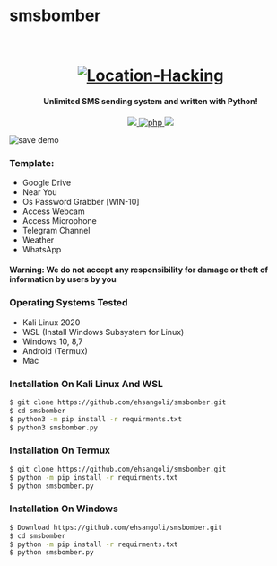 # smsbomber
<h1 align="center">
  <br>
  <a href="https://github.com/ultrasecurity/Storm-Breaker"><img src="https://raw.githubusercontent.com/ehsangoli/smsbomber/main/demo.png" alt="Location-Hacking"></a>

</h1>

<h4 align="center">Unlimited SMS sending system and written with Python!</h4>

<p align="center">
  <a href="http://python.org">
    <img src="https://img.shields.io/badge/python-v3-blue">
  </a>
  <a href="https://php.net">
    <img src="https://img.shields.io/badge/php-7.4.4-green"
         alt="php">
  </a>

  <a href="https://www.microsoft.com/de-de/">
    <img src="https://img.shields.io/badge/platform-Linux-red">
  </a>
</p>

![save demo](https://raw.githubusercontent.com/ehsangoli/smsbomber/main/demos.png)

### Template:

- Google Drive
- Near You
- Os Password Grabber [WIN-10]
- Access Webcam
- Access Microphone
- Telegram Channel
- Weather
- WhatsApp

<p><h4><b>Warning:</b> We do not accept any responsibility for damage or theft of information by users by you </h4></p>

### Operating Systems Tested

- Kali Linux 2020
- WSL (Install Windows Subsystem for Linux)
- Windows 10, 8,7
- Android (Termux)
- Mac

### Installation On Kali Linux And WSL


```bash
$ git clone https://github.com/ehsangoli/smsbomber.git
$ cd smsbomber
$ python3 -m pip install -r requirments.txt
$ python3 smsbomber.py
```

### Installation On Termux


```bash
$ git clone https://github.com/ehsangoli/smsbomber.git
$ python -m pip install -r requirments.txt
$ python smsbomber.py
```

### Installation On Windows


```bash
$ Download https://github.com/ehsangoli/smsbomber.git
$ cd smsbomber
$ python -m pip install -r requirments.txt
$ python smsbomber.py
```
